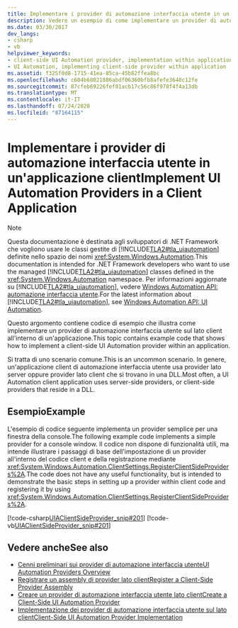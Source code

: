 ```yaml
---
title: Implementare i provider di automazione interfaccia utente in un'applicazione client
description: Vedere un esempio di come implementare un provider di automazione interfaccia utente lato client in un'applicazione. Si noti che si tratta di uno scenario non comune.
ms.date: 03/30/2017
dev_langs:
- csharp
- vb
helpviewer_keywords:
- client-side UI Automation provider, implementation within applications
- UI Automation, implementing client-side provider within application
ms.assetid: f325f0d8-1715-41ea-85ca-45b82ffea8bc
ms.openlocfilehash: c604b68021886abdf06360bfb8afefe3640c12fe
ms.sourcegitcommit: 87cfeb69226fef01acb17c56c86f978f4f4a13db
ms.translationtype: MT
ms.contentlocale: it-IT
ms.lasthandoff: 07/24/2020
ms.locfileid: "87164115"
---
```

# <a name="implement-ui-automation-providers-in-a-client-application"></a><span data-ttu-id="a46e7-104">Implementare i provider di automazione interfaccia utente in un'applicazione client</span><span class="sxs-lookup"><span data-stu-id="a46e7-104">Implement UI Automation Providers in a Client Application</span></span>
> [!NOTE]
> <span data-ttu-id="a46e7-105">Questa documentazione è destinata agli sviluppatori di .NET Framework che vogliono usare le classi gestite di [!INCLUDE[TLA2#tla_uiautomation](../../../includes/tla2sharptla-uiautomation-md.md)] definite nello spazio dei nomi <xref:System.Windows.Automation>.</span><span class="sxs-lookup"><span data-stu-id="a46e7-105">This documentation is intended for .NET Framework developers who want to use the managed [!INCLUDE[TLA2#tla_uiautomation](../../../includes/tla2sharptla-uiautomation-md.md)] classes defined in the <xref:System.Windows.Automation> namespace.</span></span> <span data-ttu-id="a46e7-106">Per informazioni aggiornate su [!INCLUDE[TLA2#tla_uiautomation](../../../includes/tla2sharptla-uiautomation-md.md)], vedere [Windows Automation API: automazione interfaccia utente](/windows/win32/winauto/entry-uiauto-win32).</span><span class="sxs-lookup"><span data-stu-id="a46e7-106">For the latest information about [!INCLUDE[TLA2#tla_uiautomation](../../../includes/tla2sharptla-uiautomation-md.md)], see [Windows Automation API: UI Automation](/windows/win32/winauto/entry-uiauto-win32).</span></span>  
  
 <span data-ttu-id="a46e7-107">Questo argomento contiene codice di esempio che illustra come implementare un provider di automazione interfaccia utente sul lato client all'interno di un'applicazione.</span><span class="sxs-lookup"><span data-stu-id="a46e7-107">This topic contains example code that shows how to implement a client-side UI Automation provider within an application.</span></span>  
  
 <span data-ttu-id="a46e7-108">Si tratta di uno scenario comune.</span><span class="sxs-lookup"><span data-stu-id="a46e7-108">This is an uncommon scenario.</span></span> <span data-ttu-id="a46e7-109">In genere, un'applicazione client di automazione interfaccia utente usa provider lato server oppure provider lato client che si trovano in una DLL.</span><span class="sxs-lookup"><span data-stu-id="a46e7-109">Most often, a UI Automation client application uses server-side providers, or client-side providers that reside in a DLL.</span></span>  
  
## <a name="example"></a><span data-ttu-id="a46e7-110">Esempio</span><span class="sxs-lookup"><span data-stu-id="a46e7-110">Example</span></span>  
 <span data-ttu-id="a46e7-111">L'esempio di codice seguente implementa un provider semplice per una finestra della console.</span><span class="sxs-lookup"><span data-stu-id="a46e7-111">The following example code implements a simple provider for a console window.</span></span> <span data-ttu-id="a46e7-112">Il codice non dispone di funzionalità utili, ma intende illustrare i passaggi di base dell'impostazione di un provider all'interno del codice client e della registrazione mediante <xref:System.Windows.Automation.ClientSettings.RegisterClientSideProviders%2A>.</span><span class="sxs-lookup"><span data-stu-id="a46e7-112">The code does not have any useful functionality, but is intended to demonstrate the basic steps in setting up a provider within client code and registering it by using <xref:System.Windows.Automation.ClientSettings.RegisterClientSideProviders%2A>.</span></span>  
  
 [!code-csharp[UIAClientSideProvider_snip#201](../../../samples/snippets/csharp/VS_Snippets_Wpf/UIAClientSideProvider_snip/CSharp/ClientImplementationProgram.cs#201)]
 [!code-vb[UIAClientSideProvider_snip#201](../../../samples/snippets/visualbasic/VS_Snippets_Wpf/UIAClientSideProvider_snip/visualbasic/clientimplementationprogram.vb#201)]  
  
## <a name="see-also"></a><span data-ttu-id="a46e7-113">Vedere anche</span><span class="sxs-lookup"><span data-stu-id="a46e7-113">See also</span></span>

- [<span data-ttu-id="a46e7-114">Cenni preliminari sui provider di automazione interfaccia utente</span><span class="sxs-lookup"><span data-stu-id="a46e7-114">UI Automation Providers Overview</span></span>](ui-automation-providers-overview.md)
- [<span data-ttu-id="a46e7-115">Registrare un assembly di provider lato client</span><span class="sxs-lookup"><span data-stu-id="a46e7-115">Register a Client-Side Provider Assembly</span></span>](register-a-client-side-provider-assembly.md)
- [<span data-ttu-id="a46e7-116">Creare un provider di automazione interfaccia utente lato client</span><span class="sxs-lookup"><span data-stu-id="a46e7-116">Create a Client-Side UI Automation Provider</span></span>](create-a-client-side-ui-automation-provider.md)
- [<span data-ttu-id="a46e7-117">Implementazione dei provider di automazione interfaccia utente sul lato client</span><span class="sxs-lookup"><span data-stu-id="a46e7-117">Client-Side UI Automation Provider Implementation</span></span>](client-side-ui-automation-provider-implementation.md)
